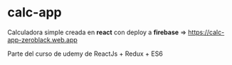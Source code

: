# calc-app

Calculadora simple creada en **react** con deploy a **firebase** => https://calc-app-zeroblack.web.app

Parte del curso de udemy de ReactJs + Redux + ES6
